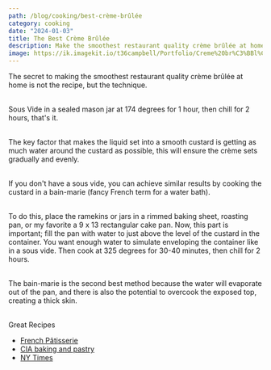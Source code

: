 ```yaml
---
path: /blog/cooking/best-crème-brûlée
category: cooking
date: "2024-01-03"
title: The Best Crème Brûlée
description: Make the smoothest restaurant quality crème brûlée at home
image: https://ik.imagekit.io/t36campbell/Portfolio/Creme%20br%C3%BBl%C3%A9e_HMhMqGoP7.jpg
---
```


The secret to making the smoothest restaurant quality crème brûlée at home is not the recipe, but the technique.
<br></br>

Sous Vide in a sealed mason jar at 174 degrees for 1 hour, then chill for 2 hours, that's it. 
<br></br>

The key factor that makes the liquid set into a smooth custard is getting as much water around the custard as possible, this will ensure the crème sets gradually and evenly. 
<br></br>

If you don't have a sous vide, you can achieve similar results by cooking the custard in a bain-marie (fancy French term for a water bath). 
<br></br>

To do this, place the ramekins or jars in a rimmed baking sheet, roasting pan, or my favorite a 9 x 13 rectangular cake pan. Now, this part is important; fill the pan with water to just above the level of the custard in the container. You want enough water to simulate enveloping the container like in a sous vide. Then cook at 325 degrees for 30-40 minutes, then chill for 2 hours.
<br></br>

The bain-marie is the second best method because the water will evaporate out of the pan, and there is also the potential to overcook the exposed top, creating a thick skin.
<br></br>

Great Recipes
- [French Pâtisserie](https://www.amazon.com/dp/2080203185?&_encoding=UTF8&tag=tylercampbell-20&linkCode=ur2&linkId=b0acd888703b1c54eed74b77661dd777&camp=1789&creative=9325)
- [CIA baking and pastry](https://www.amazon.com/dp/0470928654?&_encoding=UTF8&tag=tylercampbell-20&linkCode=ur2&linkId=ba2350121457a86427ce0d9df7a43ee2&camp=1789&creative=9325)
- [NY Times](https://cooking.nytimes.com/recipes/9039-vanilla-creme-brulee)